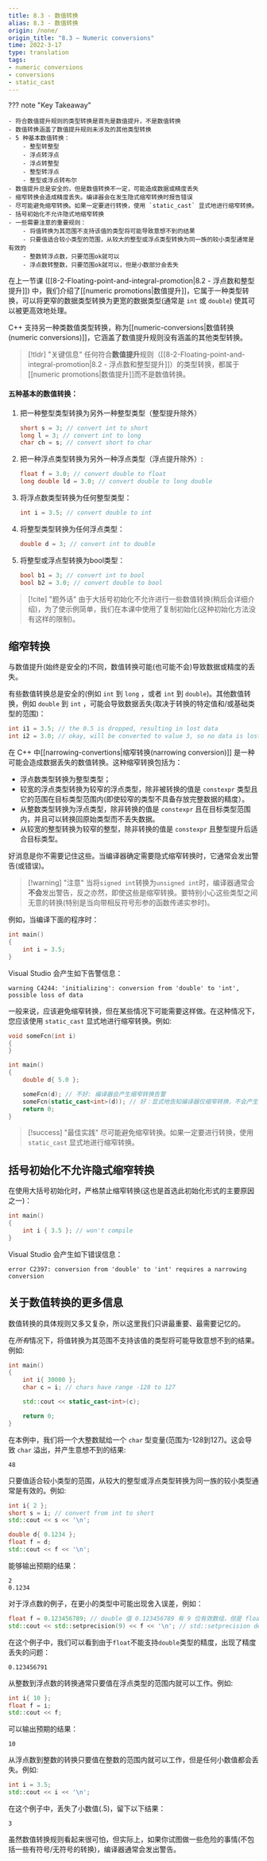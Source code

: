 ```yaml
---
title: 8.3 - 数值转换
alias: 8.3 - 数值转换
origin: /none/
origin_title: "8.3 — Numeric conversions"
time: 2022-3-17
type: translation
tags:
- numeric conversions
- conversions
- static_cast
---
```


??? note "Key Takeaway"

	- 符合数值提升规则的类型转换是首先是数值提升，不是数值转换
	- 数值转换涵盖了数值提升规则未涉及的其他类型转换
	- 5 种基本数值转换：
		- 整型转整型
		- 浮点转浮点
		- 浮点转整型
		- 整型转浮点
		- 整型或浮点转布尔
	- 数值提升总是安全的，但是数值转换不一定，可能造成数据或精度丢失
	- 缩窄转换会造成精度丢失。编译器会在发生隐式缩窄转换时报告错误
	- 尽可能避免缩窄转换。如果一定要进行转换，使用 `static_cast` 显式地进行缩窄转换。
	- 括号初始化不允许隐式地缩窄转换
	- 一些需要注意的重要规则：
		- 将值转换为其范围不支持该值的类型将可能导致意想不到的结果
		- 只要值适合较小类型的范围，从较大的整型或浮点类型转换为同一族的较小类型通常是有效的
		- 整数转浮点数，只要范围ok就可以
		- 浮点数转整数，只要范围ok就可以，但是小数部分会丢失

在上一节课 ([[8-2-Floating-point-and-integral-promotion|8.2 - 浮点数和整型提升]]) 中，我们介绍了[[numeric promotions|数值提升]]，它属于一种类型转换，可以将更窄的数据类型转换为更宽的数据类型(通常是 `int` 或 `double`) 使其可以被更高效地处理。

C++ 支持另一种类数值类型转换，称为[[numeric-conversions|数值转换(numeric conversions)]]，它涵盖了数值提升规则没有涵盖的其他类型转换。


> [!tldr] "关键信息"
> 任何符合**数值提升**规则（[[8-2-Floating-point-and-integral-promotion|8.2 - 浮点数和整型提升]]）的类型转换，都属于[[numeric promotions|数值提升]]而不是数值转换。

#### 五种基本的数值转换：

1.  把一种整型类型转换为另外一种整型类型（整型提升除外）
	```cpp
	short s = 3; // convert int to short
	long l = 3; // convert int to long
	char ch = s; // convert short to char
	```
1.  把一种浮点类型转换为另外一种浮点类型（浮点提升除外）:
	```cpp
	float f = 3.0; // convert double to float
	long double ld = 3.0; // convert double to long double
	```
3.  将浮点数类型转换为任何整型类型：
	```cpp
	int i = 3.5; // convert double to int
	```
4.  将整型类型转换为任何浮点类型：
	```cpp
	double d = 3; // convert int to double
	```
1.  将整型或浮点型转换为bool类型：
	```cpp
	bool b1 = 3; // convert int to bool
	bool b2 = 3.0; // convert double to bool
	```


> [!cite] "题外话"
> 由于大括号初始化不允许进行一些数值转换(稍后会详细介绍)，为了使示例简单，我们在本课中使用了复制初始化(这种初始化方法没有这样的限制)。


## 缩窄转换

与数值提升(始终是安全的)不同，数值转换可能(也可能不会)导致数据或精度的丢失。

有些数值转换总是安全的(例如 `int` 到 `long` ，或者 `int` 到 `double`)。其他数值转换，例如 `double` 到 `int` ，可能会导致数据丢失(取决于转换的特定值和/或基础类型的范围)：

```cpp
int i1 = 3.5; // the 0.5 is dropped, resulting in lost data
int i2 = 3.0; // okay, will be converted to value 3, so no data is lost
```


在 C++ 中[[narrowing-convertions|缩窄转换(narrowing conversion)]] 是一种可能会造成数据丢失的数值转换。这种缩窄转换包括为：

- 浮点数类型转换为整型类型；
- 较宽的浮点类型转换为较窄的浮点类型，除非被转换的值是 `constexpr` 类型且它的范围在目标类型范围内(即使较窄的类型不具备存放完整数据的精度）。
- 从整数类型转换为浮点类型，除非转换的值是 `constexpr` 且在目标类型范围内，并且可以转换回原始类型而不丢失数据。
- 从较宽的整型转换为较窄的整型，除非转换的值是 `constexpr` 且整型提升后适合目标类型。

好消息是你不需要记住这些。当编译器确定需要隐式缩窄转换时，它通常会发出警告(或错误)。

> [!warning] "注意"
> 当将`signed int`转换为`unsigned int`时，编译器通常会**不会**发出警告，反之亦然，即使这些是缩窄转换。要特别小心这些类型之间无意的转换(特别是当向带相反符号形参的函数传递实参时)。
	
例如，当编译下面的程序时：

```cpp
int main()
{
    int i = 3.5;
}
```

Visual Studio 会产生如下告警信息：

```
warning C4244: 'initializing': conversion from 'double' to 'int', possible loss of data
```

一般来说，应该避免缩窄转换，但在某些情况下可能需要这样做。在这种情况下，您应该使用 `static_cast` 显式地进行缩窄转换。例如:

```cpp
void someFcn(int i)
{
}

int main()
{
    double d{ 5.0 };

    someFcn(d); // 不好: 编译器会产生缩窄转换告警
    someFcn(static_cast<int>(d)); // 好：显式地告知编译器仅缩窄转换，不会产生告警
    return 0;
}
```


> [!success] "最佳实践"
> 尽可能避免缩窄转换。如果一定要进行转换，使用 `static_cast` 显式地进行缩窄转换。
	

## 括号初始化不允许隐式缩窄转换

在使用大括号初始化时，严格禁止缩窄转换(这也是首选此初始化形式的主要原因之一)：

```cpp
int main()
{
    int i { 3.5 }; // won't compile
}
```


Visual Studio 会产生如下错误信息：

```
error C2397: conversion from 'double' to 'int' requires a narrowing conversion
```

## 关于数值转换的更多信息


数值转换的具体规则又多又复杂，所以这里我们只讲最重要、最需要记忆的。

在*所有*情况下，将值转换为其范围不支持该值的类型将可能导致意想不到的结果。例如:


```cpp
int main()
{
    int i{ 30000 };
    char c = i; // chars have range -128 to 127

    std::cout << static_cast<int>(c);

    return 0;
}
```

在本例中，我们将一个大整数赋给一个 `char` 型变量(范围为-128到127)。这会导致 `char` 溢出，并产生意想不到的结果:

```
48
```


只要值适合较小类型的范围，从较大的整型或浮点类型转换为同一族的较小类型通常是有效的。例如:

```cpp
int i{ 2 };
short s = i; // convert from int to short
std::cout << s << '\n';

double d{ 0.1234 };
float f = d;
std::cout << f << '\n';
```


能够输出预期的结果：

```
2
0.1234
```

对于浮点数的例子，在更小的类型中可能出现舍入误差，例如：

```cpp
float f = 0.123456789; // double 值 0.123456789 有 9 位有效数组，但是 float 只能支持 7 位有效数字
std::cout << std::setprecision(9) << f << '\n'; // std::setprecision defined in iomanip header
```


在这个例子中，我们可以看到由于`float`不能支持`double`类型的精度，出现了精度丢失的问题：

```
0.123456791
```

从整数到浮点数的转换通常只要值在浮点类型的范围内就可以工作。例如:

```cpp
int i{ 10 };
float f = i;
std::cout << f;
```

可以输出预期的结果：

```
10
```

从浮点数到整数的转换只要值在整数的范围内就可以工作，但是任何小数值都会丢失。例如:

```cpp
int i = 3.5;
std::cout << i << '\n';
```


在这个例子中，丢失了小数值(.5)，留下以下结果：

```
3
```

虽然数值转换规则看起来很可怕，但实际上，如果你试图做一些危险的事情(不包括一些有符号/无符号的转换)，编译器通常会发出警告。